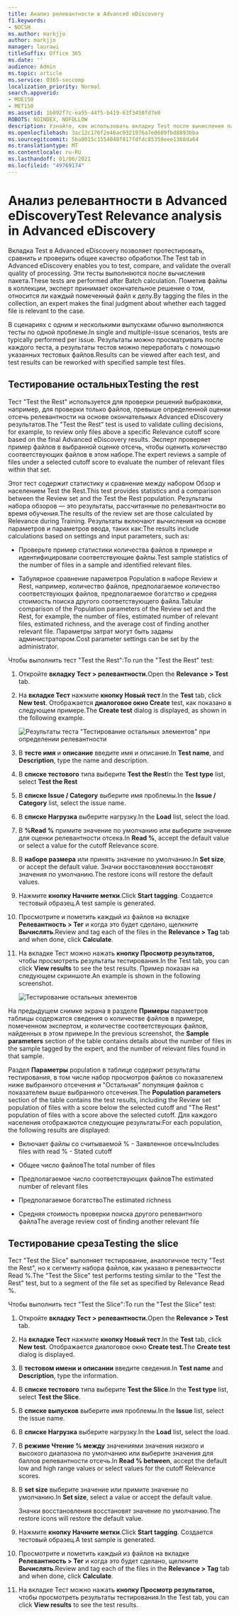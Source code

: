 ```yaml
---
title: Анализ релевантности в Advanced eDiscovery
f1.keywords:
- NOCSH
ms.author: markjjo
author: markjjo
manager: laurawi
titleSuffix: Office 365
ms.date: ''
audience: Admin
ms.topic: article
ms.service: O365-seccomp
localization_priority: Normal
search.appverid:
- MOE150
- MET150
ms.assetid: 1b092f7c-ea55-44f5-b419-63f3458fd7e0
ROBOTS: NOINDEX, NOFOLLOW
description: Узнайте, как использовать вкладку Test после вычисления пакета в Advanced eDiscovery для проверки, сравнения и проверки общего качества обработки.
ms.openlocfilehash: 3ac12c176f2e46ac0321976a7e0689fbd8893bba
ms.sourcegitcommit: 5ba0015c1554048f817fdfdc85359eee1368da64
ms.translationtype: MT
ms.contentlocale: ru-RU
ms.lasthandoff: 01/06/2021
ms.locfileid: "49769174"
---
```

# <a name="test-relevance-analysis-in-advanced-ediscovery"></a><span data-ttu-id="f4cf5-103">Анализ релевантности в Advanced eDiscovery</span><span class="sxs-lookup"><span data-stu-id="f4cf5-103">Test Relevance analysis in Advanced eDiscovery</span></span>
  
<span data-ttu-id="f4cf5-104">Вкладка Test в Advanced eDiscovery позволяет протестировать, сравнить и проверить общее качество обработки.</span><span class="sxs-lookup"><span data-stu-id="f4cf5-104">The Test tab in Advanced eDiscovery enables you to test, compare, and validate the overall quality of processing.</span></span> <span data-ttu-id="f4cf5-105">Эти тесты выполняются после вычисления пакета.</span><span class="sxs-lookup"><span data-stu-id="f4cf5-105">These tests are performed after Batch calculation.</span></span> <span data-ttu-id="f4cf5-106">Пометив файлы в коллекции, эксперт принимает окончательное решение о том, относится ли каждый помеченный файл к делу.</span><span class="sxs-lookup"><span data-stu-id="f4cf5-106">By tagging the files in the collection, an expert makes the final judgment about whether each tagged file is relevant to the case.</span></span>
  
<span data-ttu-id="f4cf5-107">В сценариях с одним и несколькими выпусками обычно выполняются тесты по одной проблеме.</span><span class="sxs-lookup"><span data-stu-id="f4cf5-107">In single and multiple-issue scenarios, tests are typically performed per issue.</span></span> <span data-ttu-id="f4cf5-108">Результаты можно просматривать после каждого теста, а результаты тестов можно переработать с помощью указанных тестовых файлов.</span><span class="sxs-lookup"><span data-stu-id="f4cf5-108">Results can be viewed after each test, and test results can be reworked with specified sample test files.</span></span>
  
## <a name="testing-the-rest"></a><span data-ttu-id="f4cf5-109">Тестирование остальных</span><span class="sxs-lookup"><span data-stu-id="f4cf5-109">Testing the rest</span></span>

<span data-ttu-id="f4cf5-110">Тест "Test the Rest" используется для проверки решений выбраковки, например, для проверки только файлов, превыше определенной оценки отсечь релевантности на основе окончательных Advanced eDiscovery результатов.</span><span class="sxs-lookup"><span data-stu-id="f4cf5-110">The "Test the Rest" test is used to validate culling decisions, for example, to review only files above a specific Relevance cutoff score based on the final Advanced eDiscovery results.</span></span> <span data-ttu-id="f4cf5-111">Эксперт проверяет пример файлов в выбранной оценке отсечь, чтобы оценить количество соответствующих файлов в этом наборе.</span><span class="sxs-lookup"><span data-stu-id="f4cf5-111">The expert reviews a sample of files under a selected cutoff score to evaluate the number of relevant files within that set.</span></span>
  
<span data-ttu-id="f4cf5-112">Этот тест содержит статистику и сравнение между набором Обзор и населением Test the Rest.</span><span class="sxs-lookup"><span data-stu-id="f4cf5-112">This test provides statistics and a comparison between the Review set and the Test the Rest population.</span></span> <span data-ttu-id="f4cf5-113">Результаты набора обзоров — это результаты, рассчитанные по релевантности во время обучения.</span><span class="sxs-lookup"><span data-stu-id="f4cf5-113">The results of the review set are those calculated by Relevance during Training.</span></span> <span data-ttu-id="f4cf5-114">Результаты включают вычисления на основе параметров и параметров ввода, таких как:</span><span class="sxs-lookup"><span data-stu-id="f4cf5-114">The results include calculations based on settings and input parameters, such as:</span></span>
  
- <span data-ttu-id="f4cf5-115">Проверьте пример статистики количества файлов в примере и идентифицировали соответствующие файлы.</span><span class="sxs-lookup"><span data-stu-id="f4cf5-115">Test sample statistics of the number of files in a sample and identified relevant files.</span></span>

- <span data-ttu-id="f4cf5-116">Табулярное сравнение параметров Population в наборе Review и Rest, например, количество файлов, предполагаемое количество соответствующих файлов, предполагаемое богатство и средняя стоимость поиска другого соответствующего файла.</span><span class="sxs-lookup"><span data-stu-id="f4cf5-116">Tabular comparison of the Population parameters of the Review set and the Rest, for example, the number of files, estimated number of relevant files, estimated richness, and the average cost of finding another relevant file.</span></span> <span data-ttu-id="f4cf5-117">Параметры затрат могут быть заданы администратором.</span><span class="sxs-lookup"><span data-stu-id="f4cf5-117">Cost parameter settings can be set by the administrator.</span></span>

<span data-ttu-id="f4cf5-118">Чтобы выполнить тест "Test the Rest":</span><span class="sxs-lookup"><span data-stu-id="f4cf5-118">To run the "Test the Rest" test:</span></span>

1. <span data-ttu-id="f4cf5-119">Откройте **вкладку Тест \> релевантности.**</span><span class="sxs-lookup"><span data-stu-id="f4cf5-119">Open the **Relevance \> Test** tab.</span></span>

2. <span data-ttu-id="f4cf5-120">На **вкладке Тест** нажмите **кнопку Новый тест**.</span><span class="sxs-lookup"><span data-stu-id="f4cf5-120">In the **Test** tab, click **New test**.</span></span> <span data-ttu-id="f4cf5-121">Отображается **диалоговое окно Create** test, как показано в следующем примере.</span><span class="sxs-lookup"><span data-stu-id="f4cf5-121">The **Create test** dialog is displayed, as shown in the following example.</span></span>

    ![Результаты теста "Тестирование остальных элементов" при определении релевантности](../media/46e6898a-f929-4fd0-88d9-6f91d04b6ce2.png)
  
3. <span data-ttu-id="f4cf5-123">В **тесте имя** и **описание** введите имя и описание.</span><span class="sxs-lookup"><span data-stu-id="f4cf5-123">In **Test name**, and **Description**, type the name and description.</span></span>

4. <span data-ttu-id="f4cf5-124">В **списке тестового** типа выберите **Test the Rest**</span><span class="sxs-lookup"><span data-stu-id="f4cf5-124">In the **Test type** list, select **Test the Rest**</span></span>

5. <span data-ttu-id="f4cf5-125">В **списке Issue / Category** выберите имя проблемы.</span><span class="sxs-lookup"><span data-stu-id="f4cf5-125">In the **Issue / Category** list, select the issue name.</span></span>

6. <span data-ttu-id="f4cf5-126">В **списке Нагрузка** выберите нагрузку.</span><span class="sxs-lookup"><span data-stu-id="f4cf5-126">In the **Load** list, select the load.</span></span> 

7. <span data-ttu-id="f4cf5-127">В **%Read %** примите значение по умолчанию или выберите значение для оценки релевантности отсека.</span><span class="sxs-lookup"><span data-stu-id="f4cf5-127">In **Read %**, accept the default value or select a value for the cutoff Relevance score.</span></span> 

8. <span data-ttu-id="f4cf5-128">В **наборе размера** или принять значение по умолчанию.</span><span class="sxs-lookup"><span data-stu-id="f4cf5-128">In **Set size**, or accept the default value.</span></span> <span data-ttu-id="f4cf5-129">Значки восстановления восстановят значения по умолчанию.</span><span class="sxs-lookup"><span data-stu-id="f4cf5-129">The restore icons will restore the default values.</span></span>

9. <span data-ttu-id="f4cf5-130">Нажмите **кнопку Начните метки**.</span><span class="sxs-lookup"><span data-stu-id="f4cf5-130">Click **Start tagging**.</span></span> <span data-ttu-id="f4cf5-131">Создается тестовый образец.</span><span class="sxs-lookup"><span data-stu-id="f4cf5-131">A test sample is generated.</span></span>

10. <span data-ttu-id="f4cf5-132">Просмотрите и пометить каждый из файлов на вкладке **Релевантность \> Тег** и когда это будет сделано, щелкните **Вычислять**.</span><span class="sxs-lookup"><span data-stu-id="f4cf5-132">Review and tag each of the files in the **Relevance \> Tag** tab and when done, click **Calculate**.</span></span>

11. <span data-ttu-id="f4cf5-133">На вкладке Тест можно нажать **кнопку Просмотр результатов,** чтобы просмотреть результаты тестирования.</span><span class="sxs-lookup"><span data-stu-id="f4cf5-133">In the Test tab, you can click **View results** to see the test results.</span></span> <span data-ttu-id="f4cf5-134">Пример показан на следующем скриншоте.</span><span class="sxs-lookup"><span data-stu-id="f4cf5-134">An example is shown in the following screenshot.</span></span>

    ![Тестирование остальных элементов](../media/b95744a9-047d-4c29-992d-04fa7e58e58a.png)
  
<span data-ttu-id="f4cf5-136">На предыдущем снимке экрана в разделе **Примеры** параметров таблицы содержатся сведения о количестве файлов в примере, помеченном экспертом, и количестве соответствующих файлов, найденных в этом примере.</span><span class="sxs-lookup"><span data-stu-id="f4cf5-136">In the previous screenshot, the **Sample parameters** section of the table contains details about the number of files in the sample tagged by the expert, and the number of relevant files found in that sample.</span></span>
  
<span data-ttu-id="f4cf5-137">Раздел **Параметры** population в таблице содержит результаты тестирования, в том числе набор просмотров файлов со показателем ниже выбранного отсечения и "Остальная" популяция файлов с показателем выше выбранного отсечения.</span><span class="sxs-lookup"><span data-stu-id="f4cf5-137">The **Population parameters** section of the table contains the test results, including the Review set population of files with a score below the selected cutoff and "The Rest" population of files with a score above the selected cutoff.</span></span> <span data-ttu-id="f4cf5-138">Для каждого населения отображаются следующие результаты:</span><span class="sxs-lookup"><span data-stu-id="f4cf5-138">For each population, the following results are displayed:</span></span>
  
- <span data-ttu-id="f4cf5-139">Включает файлы со считываемой % - Заявленное отсечь</span><span class="sxs-lookup"><span data-stu-id="f4cf5-139">Includes files with read % - Stated cutoff</span></span>

- <span data-ttu-id="f4cf5-140">Общее число файлов</span><span class="sxs-lookup"><span data-stu-id="f4cf5-140">The total number of files</span></span>

- <span data-ttu-id="f4cf5-141">Предполагаемое число соответствующих файлов</span><span class="sxs-lookup"><span data-stu-id="f4cf5-141">The estimated number of relevant files</span></span>

- <span data-ttu-id="f4cf5-142">Предполагаемое богатство</span><span class="sxs-lookup"><span data-stu-id="f4cf5-142">The estimated richness</span></span>

- <span data-ttu-id="f4cf5-143">Средняя стоимость проверки поиска другого релевантного файла</span><span class="sxs-lookup"><span data-stu-id="f4cf5-143">The average review cost of finding another relevant file</span></span>

## <a name="testing-the-slice"></a><span data-ttu-id="f4cf5-144">Тестирование среза</span><span class="sxs-lookup"><span data-stu-id="f4cf5-144">Testing the slice</span></span>

<span data-ttu-id="f4cf5-145">Тест "Test the Slice" выполняет тестирование, аналогичное тесту "Test the Rest", но к сегменту набора файлов, как указано в релевантности Read %.</span><span class="sxs-lookup"><span data-stu-id="f4cf5-145">The "Test the Slice" test performs testing similar to the "Test the Rest" test, but to a segment of the file set as specified by Relevance Read %.</span></span>

<span data-ttu-id="f4cf5-146">Чтобы выполнить тест "Test the Slice":</span><span class="sxs-lookup"><span data-stu-id="f4cf5-146">To run the "Test the Slice" test:</span></span>
  
1. <span data-ttu-id="f4cf5-147">Откройте **вкладку Тест \> релевантности.**</span><span class="sxs-lookup"><span data-stu-id="f4cf5-147">Open the **Relevance \> Test** tab.</span></span>

2. <span data-ttu-id="f4cf5-148">На **вкладке Тест** нажмите **кнопку Новый тест**.</span><span class="sxs-lookup"><span data-stu-id="f4cf5-148">In the **Test** tab, click **New test**.</span></span> <span data-ttu-id="f4cf5-149">Отображается диалоговое окно **Create test.**</span><span class="sxs-lookup"><span data-stu-id="f4cf5-149">The **Create test** dialog is displayed.</span></span>

3. <span data-ttu-id="f4cf5-150">В **тестовом имени** **и описании** введите сведения.</span><span class="sxs-lookup"><span data-stu-id="f4cf5-150">In **Test name** and **Description**, type the information.</span></span>

4. <span data-ttu-id="f4cf5-151">В **списке тестового** типа выберите **Test the Slice**.</span><span class="sxs-lookup"><span data-stu-id="f4cf5-151">In the **Test type** list, select **Test the Slice**.</span></span>

5. <span data-ttu-id="f4cf5-152">В **списке выпусков** выберите имя проблемы.</span><span class="sxs-lookup"><span data-stu-id="f4cf5-152">In the **Issue** list, select the issue name.</span></span>

6. <span data-ttu-id="f4cf5-153">В **списке Нагрузка** выберите нагрузку.</span><span class="sxs-lookup"><span data-stu-id="f4cf5-153">In the **Load** list, select the load.</span></span>

7. <span data-ttu-id="f4cf5-154">В **режиме Чтение % между** значениями значения низкого и высокого диапазона по умолчанию или выберите значения для баллов релевантности отсечь.</span><span class="sxs-lookup"><span data-stu-id="f4cf5-154">In **Read % between**, accept the default low and high range values or select values for the cutoff Relevance scores.</span></span>

8. <span data-ttu-id="f4cf5-155">В **set size** выберите значение или примите значение по умолчанию.</span><span class="sxs-lookup"><span data-stu-id="f4cf5-155">In **Set size**, select a value or accept the default value.</span></span>

    <span data-ttu-id="f4cf5-156">Значки восстановления восстановят значение по умолчанию.</span><span class="sxs-lookup"><span data-stu-id="f4cf5-156">The restore icons will restore the default value.</span></span>

9. <span data-ttu-id="f4cf5-157">Нажмите **кнопку Начните метки**.</span><span class="sxs-lookup"><span data-stu-id="f4cf5-157">Click **Start tagging**.</span></span> <span data-ttu-id="f4cf5-158">Создается тестовый образец.</span><span class="sxs-lookup"><span data-stu-id="f4cf5-158">A test sample is generated.</span></span>

10. <span data-ttu-id="f4cf5-159">Просмотрите и пометить каждый из файлов на вкладке **Релевантность \> Тег** и когда это будет сделано, щелкните **Вычислять**.</span><span class="sxs-lookup"><span data-stu-id="f4cf5-159">Review and tag each of the files in the **Relevance \> Tag** tab and when done, click **Calculate**.</span></span>

11. <span data-ttu-id="f4cf5-160">На вкладке Тест можно нажать **кнопку Просмотр результатов,** чтобы просмотреть результаты тестирования.</span><span class="sxs-lookup"><span data-stu-id="f4cf5-160">In the Test tab, you can click **View results** to see the test results.</span></span>
